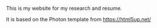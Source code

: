 This is my website for my research and resume.


It is based on the Photon template from https://html5up.net/
